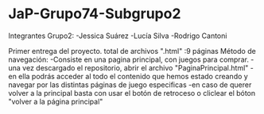 # JaP-Grupo74-Subgrupo2
Integrantes Grupo2: -Jessica Suárez -Lucía Silva -Rodrigo Cantoni



Primer entrega del proyecto. total de archivos ".html" :9 páginas Método de navegación: -Consiste en una pagina principal, con juegos para comprar. -una vez descargado el repositorio, abrir el archivo "PaginaPrincipal.html" -en ella podrás acceder al todo el contenido que hemos estado creando y navegar por las distintas páginas de juego especificas -en caso de querer volver a la principal basta con usar el botón de retroceso o cliclear el bóton "volver a la página principal"
